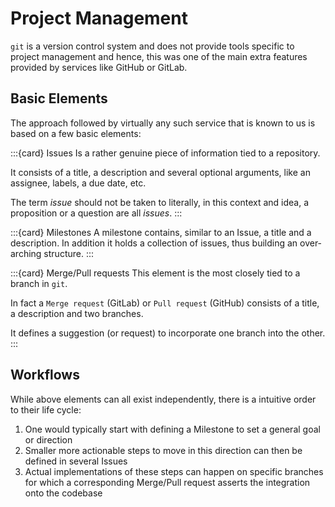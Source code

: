 # Project Management

`git` is a version control system and does not provide tools specific to project management and hence, this was one of the main extra features provided by services like GitHub or GitLab.

## Basic Elements
The approach followed by virtually any such service that is known to us is based on a few basic elements:

:::{card} Issues
Is a rather genuine piece of information tied to a repository.

It consists of a title, a description and several optional arguments, like an assignee, labels, a due date, etc.

The term _issue_ should not be taken to literally, in this context and idea, a proposition or a question are all _issues_.
:::

:::{card} Milestones
A milestone contains, similar to an Issue, a title and a description.
In addition it holds a collection of issues, thus building an over-arching structure.
:::

:::{card} Merge/Pull requests
This element is the most closely tied to a branch in `git`.

In fact a `Merge request` (GitLab) or `Pull request` (GitHub) consists of a title, a description and two branches.

It defines a suggestion (or request) to incorporate one branch into the other.
:::

## Workflows

While above elements can all exist independently, there is a intuitive order to their life cycle:

1. One would typically start with defining a Milestone to set a general goal or direction
2. Smaller more actionable steps to move in this direction can then be defined in several Issues
3. Actual implementations of these steps can happen on specific branches for which a corresponding Merge/Pull request asserts the integration onto the codebase
